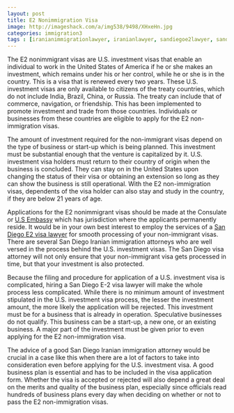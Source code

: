 ```yaml
---
layout: post
title: E2 Nonimmigration Visa
image: http://imageshack.com/a/img538/9498/XHxeHn.jpg
categories:	immigration3
tags : [iranianimmigrationlawyer, iranianlawyer, sandiegoe2lawyer, sandiegoiranianimmigrationlawyer, e2visa, sandiegoimmigrationattorney, investmentvisa,sandiegoiranianinvestmentvisalawyer, iranianinvestmentvisalawyer, usinvestmentvisa, e2investor]
---
```


The E2 nonimmigrant visas are U.S. investment visas that enable an individual to work in the United States of America if he or she makes an investment, which remains under his or her control, while he or she is in the country. This is a visa that is renewed every two years. These U.S. investment visas are only available to citizens of the treaty countries, which do not include India, Brazil, China, or Russia. The treaty can include that of commerce, navigation, or friendship. This has been implemented to promote investment and trade from those countries. Individuals or businesses from these countries are eligible to apply for the E2 non-immigration visas.

The amount of investment required for the non-immigrant visas depend on the type of business or start-up which is being planned. This investment must be substantial enough that the venture is capitalized by it. U.S. investment visa holders must return to their country of origin when the business is concluded. They can stay on in the United States upon changing the status of their visa or obtaining an extension so long as they can show the business is still operational. With the E2 non-immigration visas, dependents of the visa holder can also stay and study in the country, if they are below 21 years of age.

Applications for the E2 nonimmigrant visas should be made at the Consulate or <a href="https://mail.google.com/mail/u/0/#inbox/14b712663e1f5acc">U.S Embassy</a> which has jurisdiction where the applicants permanently reside. It would be in your own best interest to employ the services of a <a href="http://rejalilawfirm.com/omid.html">San Diego E2 visa lawyer</a> for smooth processing of your non-immigrant visas. There are several San Diego Iranian immigration attorneys who are well versed in the process behind the U.S. investment visas. The San Diego visa attorney will not only ensure that your non-immigrant visa gets processed in time, but that your investment is also protected.

Because the filing and procedure for application of a U.S. investment visa is complicated, hiring a San Diego E-2 visa lawyer will make the whole process less complicated.
While there is no minimum amount of investment stipulated in the U.S. investment visa process, the lesser the investment amount, the more likely the application will be rejected. This investment must be for a business that is already in operation. Speculative businesses do not qualify. This business can be a start-up, a new one, or an existing business. A major part of the investment must be given prior to even applying for the E2 non-immigration visa.

The advice of a good San Diego Iranian immigration attorney would be crucial in a case like this when there are a lot of factors to take into consideration even before applying for the U.S. investment visa. A good business plan is essential and has to be included in the visa application form. Whether the visa is accepted or rejected will also depend a great deal on the merits and quality of the business plan, especially since officials read hundreds of business plans every day when deciding on whether or not to pass the E2 non-immigration visas. 
